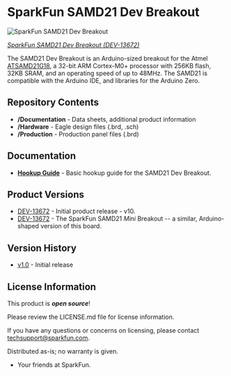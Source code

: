 SparkFun SAMD21 Dev Breakout
========================================

![SparkFun SAMD21 Dev Breakout](https://cdn.sparkfun.com//assets/parts/1/1/1/1/5/13672-01.jpg)

[*SparkFun SAMD21 Dev Breakout (DEV-13672)*](https://www.sparkfun.com/products/13672)

The SAMD21 Dev Breakout is an Arduino-sized breakout for the Atmel [ATSAMD21G18](http://www.atmel.com/devices/ATSAMD21G18A.aspx), a 32-bit ARM Cortex-M0+ processor with 256KB flash, 32KB SRAM, and an operating speed of up to 48MHz. The SAMD21 is compatible with the Arduino IDE, and libraries for the Arduino Zero.

Repository Contents
-------------------

* **/Documentation** - Data sheets, additional product information
* **/Hardware** - Eagle design files (.brd, .sch)
* **/Production** - Production panel files (.brd)

Documentation
--------------
* **[Hookup Guide](https://learn.sparkfun.com/tutorials/samd21-Devdev-breakout-hookup-guide/resources--going-further)** - Basic hookup guide for the SAMD21 Dev Breakout.

Product Versions
----------------
* [DEV-13672](https://www.sparkfun.com/products/13672) - Initial product release - v10.
* [DEV-13672](https://www.sparkfun.com/products/13664) - The SparkFun SAMD21 _Mini_ Breakout -- a similar, Arduino-shaped version of this board.

Version History
---------------
* [v1.0](https://github.com/sparkfun/SAMD21_Dev_Breakout/tree/v10) - Initial release 

License Information
-------------------

This product is _**open source**_! 

Please review the LICENSE.md file for license information. 

If you have any questions or concerns on licensing, please contact techsupport@sparkfun.com.

Distributed as-is; no warranty is given.

- Your friends at SparkFun.
